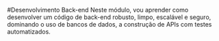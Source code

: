 #Desenvolvimento Back-end
Neste módulo, vou aprender como desenvolver um código de back-end robusto, limpo, escalável e seguro, dominando o uso de bancos de dados, a construção de APIs com testes automatizados.